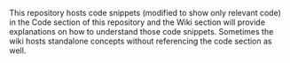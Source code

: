 This repository hosts code snippets (modified to show only relevant code) in the Code section of this repository and the Wiki section will provide explanations on how to understand those code snippets. Sometimes the wiki hosts standalone concepts without referencing the code section as well.
